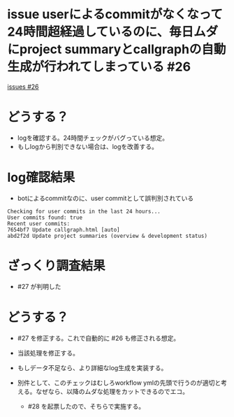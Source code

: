 # issue userによるcommitがなくなって24時間超経過しているのに、毎日ムダにproject summaryとcallgraphの自動生成が行われてしまっている #26
[issues #26](https://github.com/cat2151/github-actions/issues/26)

# どうする？
- logを確認する。24時間チェックがバグっている想定。
- もしlogから判別できない場合は、logを改善する。

# log確認結果
- botによるcommitなのに、user commitとして誤判別されている
```
Checking for user commits in the last 24 hours...
User commits found: true
Recent user commits:
7654bf7 Update callgraph.html [auto]
abd2f2d Update project summaries (overview & development status)
```

# ざっくり調査結果
- #27 が判明した

# どうする？
- #27 を修正する。これで自動的に #26 も修正される想定。

- 当該処理を修正する。
- もしデータ不足なら、より詳細なlog生成を実装する。
- 別件として、このチェックはむしろworkflow ymlの先頭で行うのが適切と考える。なぜなら、以降のムダな処理をカットできるのでエコ。
    - #28 を起票したので、そちらで実施する。
